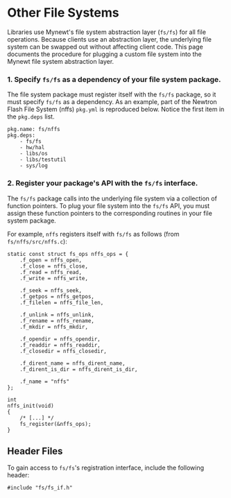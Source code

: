 # Other File Systems

Libraries use Mynewt's file system abstraction layer (`fs/fs`) for all file operations.  Because clients use an abstraction layer, the underlying file system can be swapped out without affecting client code.  This page documents the procedure for plugging a custom file system into the Mynewt file system abstraction layer.

### 1. Specify `fs/fs` as a dependency of your file system package.

The file system package must register itself with the `fs/fs` package, so it must specify `fs/fs` as a dependency.  As an example, part of the Newtron Flash File System (nffs) `pkg.yml` is reproduced below.   Notice the first item in the `pkg.deps` list.

```no-highlight
pkg.name: fs/nffs
pkg.deps:
    - fs/fs
    - hw/hal
    - libs/os
    - libs/testutil
    - sys/log
```

### 2. Register your package's API with the `fs/fs` interface.

The `fs/fs` package calls into the underlying file system via a collection of function pointers.  To plug your file system into the `fs/fs` API, you must assign these function pointers to the corresponding routines in your file system package.

For example, `nffs` registers itself with `fs/fs` as follows (from `fs/nffs/src/nffs.c`):

```no-highlight
static const struct fs_ops nffs_ops = {
    .f_open = nffs_open,
    .f_close = nffs_close,
    .f_read = nffs_read,
    .f_write = nffs_write,

    .f_seek = nffs_seek,
    .f_getpos = nffs_getpos,
    .f_filelen = nffs_file_len,

    .f_unlink = nffs_unlink,
    .f_rename = nffs_rename,
    .f_mkdir = nffs_mkdir,

    .f_opendir = nffs_opendir,
    .f_readdir = nffs_readdir,
    .f_closedir = nffs_closedir,

    .f_dirent_name = nffs_dirent_name,
    .f_dirent_is_dir = nffs_dirent_is_dir,

    .f_name = "nffs"
};

int
nffs_init(void)
{
    /* [...] */
    fs_register(&nffs_ops);
}
```

## Header Files 
To gain access to `fs/fs`'s registration interface, include the following header:

```no-highlight
#include "fs/fs_if.h"
```
